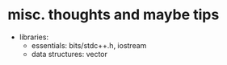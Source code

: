 # misc. thoughts and maybe tips

- libraries:
  - essentials: bits/stdc++.h, iostream
  - data structures: vector
